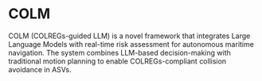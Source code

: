 # COLM
COLM (COLREGs-guided LLM) is a novel framework that integrates Large Language Models with real-time risk assessment for autonomous maritime navigation. The system combines LLM-based decision-making with traditional motion planning to enable COLREGs-compliant collision avoidance in ASVs.
